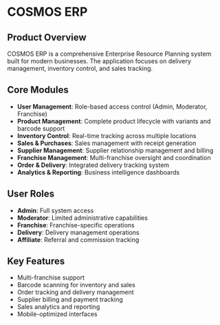# COSMOS ERP

## Product Overview
COSMOS ERP is a comprehensive Enterprise Resource Planning system built for modern businesses. The application focuses on delivery management, inventory control, and sales tracking.

## Core Modules
- **User Management**: Role-based access control (Admin, Moderator, Franchise)
- **Product Management**: Complete product lifecycle with variants and barcode support
- **Inventory Control**: Real-time tracking across multiple locations
- **Sales & Purchases**: Sales management with receipt generation
- **Supplier Management**: Supplier relationship management and billing
- **Franchise Management**: Multi-franchise oversight and coordination
- **Order & Delivery**: Integrated delivery tracking system
- **Analytics & Reporting**: Business intelligence dashboards

## User Roles
- **Admin**: Full system access
- **Moderator**: Limited administrative capabilities
- **Franchise**: Franchise-specific operations
- **Delivery**: Delivery management operations
- **Affiliate**: Referral and commission tracking

## Key Features
- Multi-franchise support
- Barcode scanning for inventory and sales
- Order tracking and delivery management
- Supplier billing and payment tracking
- Sales analytics and reporting
- Mobile-optimized interfaces